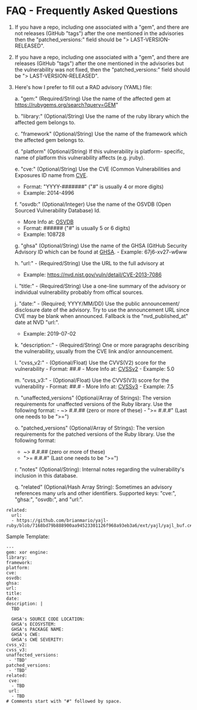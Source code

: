 # FAQ - Frequently Asked Questions

 1. If you have a repo, including one associated with a "gem", and 
    there are not releases (GitHub "tags") after the one mentioned
    in the advisories then the "patched_versions:" field should
    be "> LAST-VERSION-RELEASED".

 2. If you have a repo, including one associated with a "gem", and 
    there are releases (GitHub "tags") after the one mentioned
    in the advisories but the vulnerability was not fixed, then
    the "patched_versions:" field should be "> LAST-VERSION-RELEASED".

 3. Here's how I prefer to fill out a RAD advisory (YAML) file:

    a. "gem:" (Required/String) Use the name of the affected 
       gem at https://rubygems.org/search?query=GEM"

    b. "library:" (Optional/String) Use the name of the 
       ruby library which the affected gem belongs to.

    c. "framework" (Optional/String) Use the name of the
       framework which the affected  gem belongs to.

    d. "platform" (Optional/String) If this vulnerability is platform-
       specific, name of platform this vulnerability affects (e.g. jruby).

    e. "cve:" (Optional/String) Use the CVE (Common Vulnerabilities
       and Exposures ID name from [CVE](https://cve.mitre.org).
       - Format: "YYYY-#######" ("#" is usually 4 or more digits)
       - Example: 2014-4996

    f. "osvdb:" (Optional/Integer) Use the name of the
       OSVDB (Open Sourced Vulnerability Database) Id.
       - More Info at: [OSVDB](https://en.wikipedia.org/wiki/Open_Source_Vulnerability_Database)
       - Format: ###### ("#" is usually 5 or 6 digits)
       - Example: 108728
 
    g. "ghsa" (Optional/String) Use the name of the
        GHSA (GitHub Security Advisory ID which can be found at
        [GHSA](https://help.github.com/en/articles/about-maintainer-security-advisories).
        - Example: 67j6-xv27-w6ww

    h. "url:" - (Required/String) Use the URL to the full advisory at
       - Example: https://nvd.nist.gov/vuln/detail/CVE-2013-7086

    i. "title:" - (Required/String) Use a one-line summary of the
       advisory or individual vulnerability probably from offical sources.

    j. "date:" - (Required; YYYY/MM/DD) Use the public announcement/
       disclosure date of the advisory. Try to use the announcement
       URL since CVE may be blank when announced.
       Fallback is the "nvd_published_at" date at NVD "url:".
       - Example: 2019-07-02

    k. "description:" - (Required/String) One or more paragraphs
       describing the vulnerability, usually from the CVE link
       and/or announcement.

    l. "cvss_v2:" - (Optional/Float) Use the CVVS(V2) score for 
        the vulnerability - Format: ##.#
        - More Info at: [CVSSv2](https://www.first.org/cvss/v2/guide)
        - Example: 5.0

    m. "cvss_v3:" - (Optional/Float) Use the CVVS(V3) score for
        the vulnerability - Format: ##.#
        - More Info at: [CVSSv3](https://www.first.org/cvss/user-guide)
        - Example: 7.5

    n. "unaffected_versions" (Optional/Array of Strings): The version
        requirements for unaffected versions of the Ruby library.
        Use the following format:
        - ~> #.#.## (zero or more of these)
        - ">= #.#.#" (Last one needs to be ">=")

    o. "patched_versions" (Optional/Array of Strings): The version
       requirements for the patched versions of the Ruby library.
       Use the following format:
       - ~> #.#.## (zero or more of these)
       - ">= #.#.#" (Last one needs to be ">=")

    r. "notes" (Optional/String): Internal notes regarding the
       vulnerability's inclusion in this database.

    q. "related" (Optional/Hash Array String): Sometimes an advisory
       references many urls and other identifiers. Supported keys:
       "cve:", "ghsa:", "osvdb:", and "url:".
```
related:
  url:
  - https://github.com/brianmario/yajl-ruby/blob/7168bd79b888900aa94523301126f968a93eb3a6/ext/yajl/yajl_buf.c#L64
```

Sample Template:
```
---
gem: xor engine:
library:
framework:
platform:
cve:
osvdb:
ghsa:
url:
title:
date:
description: |
  TBD

  GHSA's SOURCE CODE LOCATION:
  GHSA's ECOSYSTEM:
  GHSA's PACKAGE NAME:
  GHSA's CWE:
  GHSA's CWE SEVERITY:
cvss_v2:
cvss_v3:
unaffected_versions:
 - 'TBD'
patched_versions:
 - 'TBD'
related:
 cve:
  - TBD
 url:
  - TBD
# Comments start with "#" followed by space.
```
